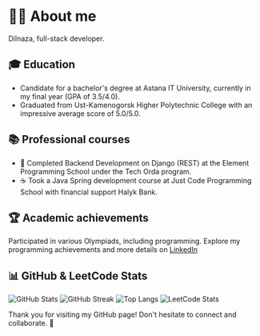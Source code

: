 # 👩‍💻 About me 

Dilnaza, full-stack developer.

## 🎓 Education 

- Candidate for a bachelor's degree at Astana IT University, currently in my final year (GPA of 3.5/4.0).
- Graduated from Ust-Kamenogorsk Higher Polytechnic College with an impressive average score of 5.0/5.0.

## 📚 Professional courses 

- 🐍 Completed Backend Development on Django (REST) ​​at the Element Programming School under the Tech Orda program.
- ☕ Took a Java Spring development course at Just Code Programming School with financial support Halyk Bank.

## 🏆 Academic achievements 

Participated in various Olympiads, including programming. Explore my programming achievements and more details on [LinkedIn](https://www.linkedin.com/in/dilnaza-baidakhanova/)

## 📊 GitHub & LeetCode Stats 

![GitHub Stats](https://github-readme-stats.vercel.app/api?username=dillnaza&show_icons=true)
![GitHub Streak](https://github-readme-streak-stats.herokuapp.com/?user=dillnaza&theme=radical)
![Top Langs](https://github-readme-stats.vercel.app/api/top-langs/?username=dillnaza&layout=compact&langs_count=6&theme=radical)
![LeetCode Stats](https://leetcard.jacoblin.cool/dillnazza)

Thank you for visiting my GitHub page! Don't hesitate to connect and collaborate. 🚀
